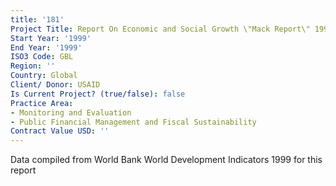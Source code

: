 ```yaml
---
title: '181'
Project Title: Report On Economic and Social Growth \"Mack Report\" 1999
Start Year: '1999'
End Year: '1999'
ISO3 Code: GBL
Region: ''
Country: Global
Client/ Donor: USAID
Is Current Project? (true/false): false
Practice Area:
- Monitoring and Evaluation
- Public Financial Management and Fiscal Sustainability
Contract Value USD: ''
---
```


Data compiled from World Bank World Development Indicators 1999 for this report